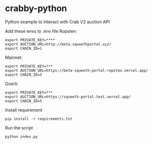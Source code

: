 # crabby-python
Python example to interact with Crab V2 auction API

Add these envs to .env file
Ropsten:

```
export PRIVATE_KEY=****
export AUCTION_URL=http://beta.squeethportal.xyz/
export CHAIN_ID=1
```

Mainnet:

```
export PRIVATE_KEY=***
export AUCTION_URL=https://beta-squeeth-portal-ropsten.vercel.app/
export CHAIN_ID=3
```

Goerli:

```
export PRIVATE_KEY=***
export AUCTION_URL=https://squeeth-portal-test.vercel.app/
export CHAIN_ID=5
```

Install requirement
```
pip install -r requirements.txt
```

Run the script
```
python index.py
```
